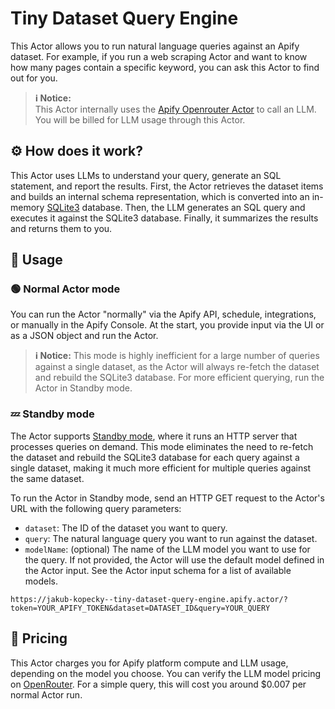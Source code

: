 # Tiny Dataset Query Engine

This Actor allows you to run natural language queries against an Apify dataset. For example, if you run a web scraping Actor and want to know how many pages contain a specific keyword, you can ask this Actor to find out for you.

> **ℹ️ Notice:**  
> This Actor internally uses the [Apify Openrouter Actor](https://apify.com/apify/openrouter) to call an LLM. You will be billed for LLM usage through this Actor.

## ⚙️ How does it work?

This Actor uses LLMs to understand your query, generate an SQL statement, and report the results. First, the Actor retrieves the dataset items and builds an internal schema representation, which is converted into an in-memory [SQLite3](https://www.sqlite.org/) database. Then, the LLM generates an SQL query and executes it against the SQLite3 database. Finally, it summarizes the results and returns them to you.

## 🚀 Usage

### 🟢 Normal Actor mode

You can run the Actor "normally" via the Apify API, schedule, integrations, or manually in the Apify Console. At the start, you provide input via the UI or as a JSON object and run the Actor.

>**ℹ️ Notice:**
> This mode is highly inefficient for a large number of queries against a single dataset, as the Actor will always re-fetch the dataset and rebuild the SQLite3 database. For more efficient querying, run the Actor in Standby mode.

### 💤 Standby mode

The Actor supports [Standby mode](https://docs.apify.com/platform/actors/running/standby), where it runs an HTTP server that processes queries on demand. This mode eliminates the need to re-fetch the dataset and rebuild the SQLite3 database for each query against a single dataset, making it much more efficient for multiple queries against the same dataset.

To run the Actor in Standby mode, send an HTTP GET request to the Actor's URL with the following query parameters:
- `dataset`: The ID of the dataset you want to query.
- `query`: The natural language query you want to run against the dataset.
- `modelName`: (optional) The name of the LLM model you want to use for the query. If not provided, the Actor will use the default model defined in the Actor input. See the Actor input schema for a list of available models.

```text
https://jakub-kopecky--tiny-dataset-query-engine.apify.actor/?token=YOUR_APIFY_TOKEN&dataset=DATASET_ID&query=YOUR_QUERY
```

## 💸 Pricing

This Actor charges you for Apify platform compute and LLM usage, depending on the model you choose. You can verify the LLM model pricing on [OpenRouter](https://openrouter.ai/models). For a simple query, this will cost you around $0.007 per normal Actor run.
